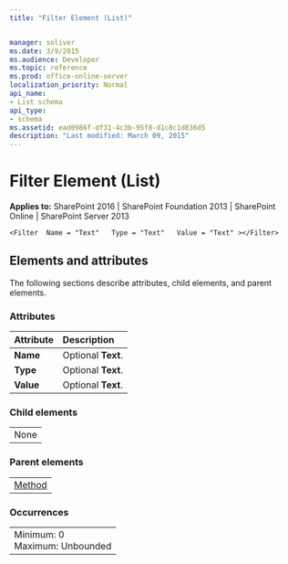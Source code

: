 ```yaml
---
title: "Filter Element (List)"


manager: soliver
ms.date: 3/9/2015
ms.audience: Developer
ms.topic: reference
ms.prod: office-online-server
localization_priority: Normal
api_name:
- List schema
api_type:
- schema
ms.assetid: ead0986f-df31-4c3b-95f8-d1c8c1d836d5
description: "Last modified: March 09, 2015"
---
```


# Filter Element (List)

 
  
 **Applies to:** SharePoint 2016 | SharePoint Foundation 2013 | SharePoint Online | SharePoint Server 2013
  
```VB.net
<Filter  Name = "Text"   Type = "Text"   Value = "Text" ></Filter> 
```

## Elements and attributes

The following sections describe attributes, child elements, and parent elements.

### Attributes

|**Attribute**|**Description**|
|:-----|:-----|
|**Name** <br/> |Optional **Text**.  <br/> |
|**Type** <br/> |Optional **Text**.  <br/> |
|**Value** <br/> |Optional **Text**.  <br/> |
   
### Child elements

||
|:-----|
|None |
   
### Parent elements

||
|:-----|
|[Method](method-element-list.md)|
   
### Occurrences

||
|:-----|
|Minimum: 0  <br/> Maximum: Unbounded  <br/> |
   

